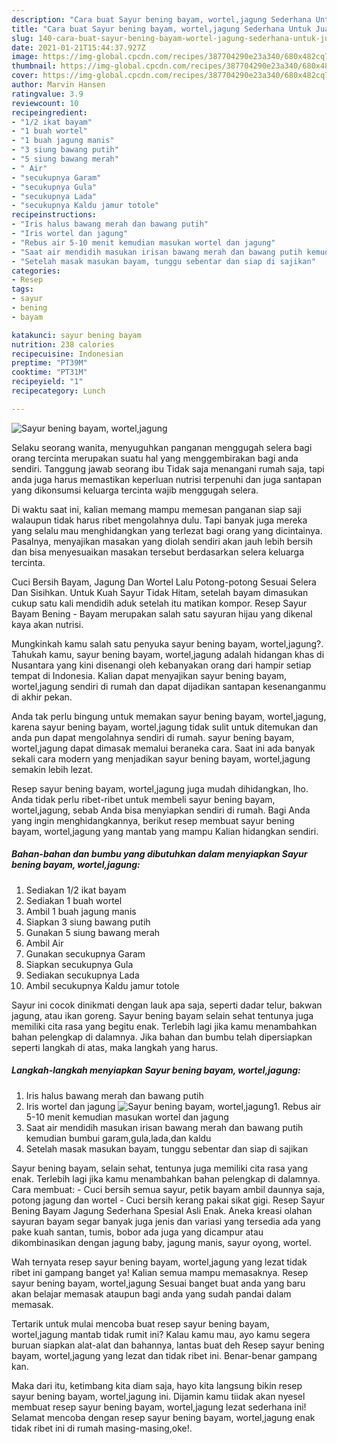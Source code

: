 ```yaml
---
description: "Cara buat Sayur bening bayam, wortel,jagung Sederhana Untuk Jualan"
title: "Cara buat Sayur bening bayam, wortel,jagung Sederhana Untuk Jualan"
slug: 140-cara-buat-sayur-bening-bayam-wortel-jagung-sederhana-untuk-jualan
date: 2021-01-21T15:44:37.927Z
image: https://img-global.cpcdn.com/recipes/387704290e23a340/680x482cq70/sayur-bening-bayam-worteljagung-foto-resep-utama.jpg
thumbnail: https://img-global.cpcdn.com/recipes/387704290e23a340/680x482cq70/sayur-bening-bayam-worteljagung-foto-resep-utama.jpg
cover: https://img-global.cpcdn.com/recipes/387704290e23a340/680x482cq70/sayur-bening-bayam-worteljagung-foto-resep-utama.jpg
author: Marvin Hansen
ratingvalue: 3.9
reviewcount: 10
recipeingredient:
- "1/2 ikat bayam"
- "1 buah wortel"
- "1 buah jagung manis"
- "3 siung bawang putih"
- "5 siung bawang merah"
- " Air"
- "secukupnya Garam"
- "secukupnya Gula"
- "secukupnya Lada"
- "secukupnya Kaldu jamur totole"
recipeinstructions:
- "Iris halus bawang merah dan bawang putih"
- "Iris wortel dan jagung"
- "Rebus air 5-10 menit kemudian masukan wortel dan jagung"
- "Saat air mendidih masukan irisan bawang merah dan bawang putih kemudian bumbui garam,gula,lada,dan kaldu"
- "Setelah masak masukan bayam, tunggu sebentar dan siap di sajikan"
categories:
- Resep
tags:
- sayur
- bening
- bayam

katakunci: sayur bening bayam 
nutrition: 238 calories
recipecuisine: Indonesian
preptime: "PT39M"
cooktime: "PT31M"
recipeyield: "1"
recipecategory: Lunch

---
```



![Sayur bening bayam, wortel,jagung](https://img-global.cpcdn.com/recipes/387704290e23a340/680x482cq70/sayur-bening-bayam-worteljagung-foto-resep-utama.jpg)

Selaku seorang wanita, menyuguhkan panganan menggugah selera bagi orang tercinta merupakan suatu hal yang menggembirakan bagi anda sendiri. Tanggung jawab seorang ibu Tidak saja menangani rumah saja, tapi anda juga harus memastikan keperluan nutrisi terpenuhi dan juga santapan yang dikonsumsi keluarga tercinta wajib menggugah selera.

Di waktu  saat ini, kalian memang mampu memesan panganan siap saji walaupun tidak harus ribet mengolahnya dulu. Tapi banyak juga mereka yang selalu mau menghidangkan yang terlezat bagi orang yang dicintainya. Pasalnya, menyajikan masakan yang diolah sendiri akan jauh lebih bersih dan bisa menyesuaikan masakan tersebut berdasarkan selera keluarga tercinta. 

Cuci Bersih Bayam, Jagung Dan Wortel Lalu Potong-potong Sesuai Selera Dan Sisihkan. Untuk Kuah Sayur Tidak Hitam, setelah bayam dimasukan cukup satu kali mendidih aduk setelah itu matikan kompor. Resep Sayur Bayam Bening - Bayam merupakan salah satu sayuran hijau yang dikenal kaya akan nutrisi.

Mungkinkah kamu salah satu penyuka sayur bening bayam, wortel,jagung?. Tahukah kamu, sayur bening bayam, wortel,jagung adalah hidangan khas di Nusantara yang kini disenangi oleh kebanyakan orang dari hampir setiap tempat di Indonesia. Kalian dapat menyajikan sayur bening bayam, wortel,jagung sendiri di rumah dan dapat dijadikan santapan kesenanganmu di akhir pekan.

Anda tak perlu bingung untuk memakan sayur bening bayam, wortel,jagung, karena sayur bening bayam, wortel,jagung tidak sulit untuk ditemukan dan anda pun dapat mengolahnya sendiri di rumah. sayur bening bayam, wortel,jagung dapat dimasak memalui beraneka cara. Saat ini ada banyak sekali cara modern yang menjadikan sayur bening bayam, wortel,jagung semakin lebih lezat.

Resep sayur bening bayam, wortel,jagung juga mudah dihidangkan, lho. Anda tidak perlu ribet-ribet untuk membeli sayur bening bayam, wortel,jagung, sebab Anda bisa menyiapkan sendiri di rumah. Bagi Anda yang ingin menghidangkannya, berikut resep membuat sayur bening bayam, wortel,jagung yang mantab yang mampu Kalian hidangkan sendiri.

<!--inarticleads1-->

##### Bahan-bahan dan bumbu yang dibutuhkan dalam menyiapkan Sayur bening bayam, wortel,jagung:

1. Sediakan 1/2 ikat bayam
1. Sediakan 1 buah wortel
1. Ambil 1 buah jagung manis
1. Siapkan 3 siung bawang putih
1. Gunakan 5 siung bawang merah
1. Ambil  Air
1. Gunakan secukupnya Garam
1. Siapkan secukupnya Gula
1. Sediakan secukupnya Lada
1. Ambil secukupnya Kaldu jamur totole


Sayur ini cocok dinikmati dengan lauk apa saja, seperti dadar telur, bakwan jagung, atau ikan goreng. Sayur bening bayam selain sehat tentunya juga memiliki cita rasa yang begitu enak. Terlebih lagi jika kamu menambahkan bahan pelengkap di dalamnya. Jika bahan dan bumbu telah dipersiapkan seperti langkah di atas, maka langkah yang harus. 

<!--inarticleads2-->

##### Langkah-langkah menyiapkan Sayur bening bayam, wortel,jagung:

1. Iris halus bawang merah dan bawang putih
1. Iris wortel dan jagung
<img src="https://img-global.cpcdn.com/steps/80388b487f62e8e6/160x128cq70/sayur-bening-bayam-worteljagung-langkah-memasak-2-foto.jpg" alt="Sayur bening bayam, wortel,jagung">1. Rebus air 5-10 menit kemudian masukan wortel dan jagung
1. Saat air mendidih masukan irisan bawang merah dan bawang putih kemudian bumbui garam,gula,lada,dan kaldu
1. Setelah masak masukan bayam, tunggu sebentar dan siap di sajikan


Sayur bening bayam, selain sehat, tentunya juga memiliki cita rasa yang enak. Terlebih lagi jika kamu menambahkan bahan pelengkap di dalamnya. Cara membuat: - Cuci bersih semua sayur, petik bayam ambil daunnya saja, potong jagung dan wortel - Cuci bersih kerang pakai sikat gigi. Resep Sayur Bening Bayam Jagung Sederhana Spesial Asli Enak. Aneka kreasi olahan sayuran bayam segar banyak juga jenis dan variasi yang tersedia ada yang pake kuah santan, tumis, bobor ada juga yang dicampur atau dikombinasikan dengan jagung baby, jagung manis, sayur oyong, wortel. 

Wah ternyata resep sayur bening bayam, wortel,jagung yang lezat tidak ribet ini gampang banget ya! Kalian semua mampu memasaknya. Resep sayur bening bayam, wortel,jagung Sesuai banget buat anda yang baru akan belajar memasak ataupun bagi anda yang sudah pandai dalam memasak.

Tertarik untuk mulai mencoba buat resep sayur bening bayam, wortel,jagung mantab tidak rumit ini? Kalau kamu mau, ayo kamu segera buruan siapkan alat-alat dan bahannya, lantas buat deh Resep sayur bening bayam, wortel,jagung yang lezat dan tidak ribet ini. Benar-benar gampang kan. 

Maka dari itu, ketimbang kita diam saja, hayo kita langsung bikin resep sayur bening bayam, wortel,jagung ini. Dijamin kamu tiidak akan nyesel membuat resep sayur bening bayam, wortel,jagung lezat sederhana ini! Selamat mencoba dengan resep sayur bening bayam, wortel,jagung enak tidak ribet ini di rumah masing-masing,oke!.

